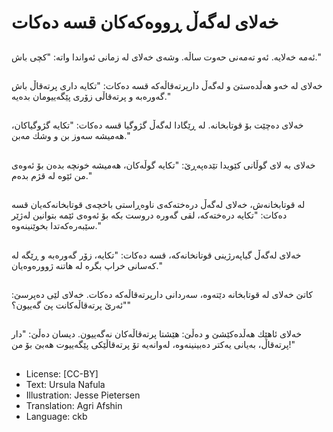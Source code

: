 # خەلای لەگەڵ ڕووەكەكان قسە دەكات

##
ئەمە خەلایە. ئەو تەمەنی حەوت ساڵە. وشەی خەلای لە زمانی ئەواندا واتە: "كچی باش."

##
خەلای لە خەو هەڵدەستێ و لەگەڵ دارپرتەقاڵەكە قسە دەكات: "تكایە داری پرتەقاڵ باش گەورەبە و پرتەقاڵی زۆری پێگەییومان بدەیە."

##
خەلای دەچێت بۆ قوتابخانە. لە ڕێگادا لەگەڵ گژوگیا قسە دەكات: "تكایە گژوگیاكان، هەمیشە سەوز بن و وشك مەبن."

##
خەلای بە لای گوڵانی كێویدا تێدەپەڕێ: "تكایە گوڵەكان، هەمیشە خونچە بدەن بۆ ئەوەی من ئێوە لە قژم بدەم."

##
لە قوتابخانەش، خەلای لەگەڵ درەختەكەی ناوەڕاستی باخچەی قوتابخانەكەیان قسە دەكات: "تكایە درەختەكە، لقی گەورە دروست بكە بۆ ئەوەی ئێمە بتوانین لەژێر سێبەرەكەتدا بخوێنینەوە."

##
خەلای لەگەڵ گیاپەرژینی قوتانخانەکە، قسە دەكات: "تكایە، زۆر گەورەبە و ڕێگە لە كەسانی خراپ بگرە لە هاتنە ژوورەوەیان."

##
كاتێ خەلای لە قوتابخانە دێتەوە، سەردانی دارپرتەقاڵەكە دەكات. خەلای لێی دەپرسێ: "ئەرێ پرتەقاڵەكانت پێ گەییون؟"

##
خەلای ئاهێك هەڵدەكێشێ و دەڵێ: هێشتا پرتەقاڵەكان نەگەییون. دیسان دەڵێ: "دار پرتەقاڵ، بەیانی یەكتر دەبینینەوە، لەوانەیە تۆ پرتەقاڵێكی پێگەییوت هەبێ بۆ من!"

##
* License: [CC-BY]
* Text: Ursula Nafula
* Illustration: Jesse Pietersen
* Translation: Agri Afshin
* Language: ckb
